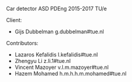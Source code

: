 Car detector
ASD PDEng 2015-2017
TU/e

Client:
- Gijs Dubbelman g.dubbelman#tue.nl

Contributors:
- Lazaros Kefalidis	l.kefalidis#tue.nl
- Zhengyu Li	z.li.1#tue.nl
- Vincent Mazoyer v.l.m.mazoyer#tue.nl
- Hazem Mohamed h.m.h.h.m.mohamed#tue.nl
